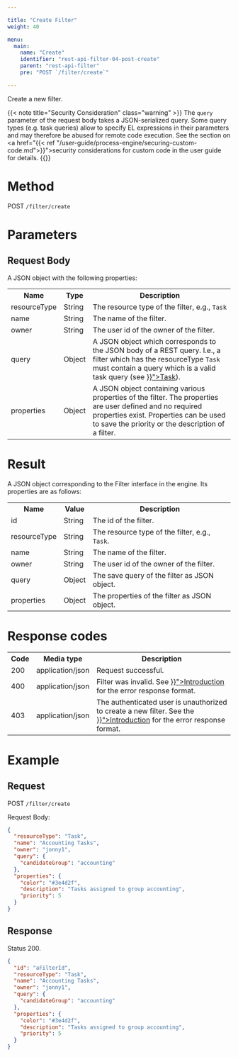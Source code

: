 ```yaml
---

title: "Create Filter"
weight: 40

menu:
  main:
    name: "Create"
    identifier: "rest-api-filter-04-post-create"
    parent: "rest-api-filter"
    pre: "POST `/filter/create`"

---
```



Create a new filter.

{{< note title="Security Consideration" class="warning" >}}
  The `query` parameter of the request body takes a JSON-serialized query. Some query types (e.g. task queries) allow to specify EL expressions in their parameters and may therefore be abused for remote code execution. See the section on <a href="{{< ref "/user-guide/process-engine/securing-custom-code.md">}}">security considerations for custom code</a> in the user guide for details.
{{</note>}}

# Method

POST `/filter/create`


# Parameters

## Request Body

A JSON object with the following properties:

<table class="table table-striped">
  <tr>
    <th>Name</th>
    <th>Type</th>
    <th>Description</th>
  </tr>
  <tr>
    <td>resourceType</td>
    <td>String</td>
    <td>The resource type of the filter, e.g., <code>Task</code></td>
  </tr>
  <tr>
    <td>name</td>
    <td>String</td>
    <td>The name of the filter.</td>
  </tr>
  <tr>
    <td>owner</td>
    <td>String</td>
    <td>The user id of the owner of the filter.</td>
  </tr>
  <tr>
    <td>query</td>
    <td>Object</td>
    <td>
      A JSON object which corresponds to the JSON body of a REST query. I.e., a filter which
      has the resourceType <code>Task</code> must contain a query which is a valid task query
      (see <a href="{{< ref "/reference/rest/task/post-query.md" >}}">Task</a>).
    </td>
  </tr>
  <tr>
    <td>properties</td>
    <td>Object</td>
    <td>
      A JSON object containing various properties of the filter. The properties are user defined
      and no required properties exist. Properties can be used to save the priority or the
      description of a filter.
    </td>
  </tr>
</table>


# Result

A JSON object corresponding to the Filter interface in the engine.
Its properties are as follows:

<table class="table table-striped">
  <tr>
    <th>Name</th>
    <th>Value</th>
    <th>Description</th>
  </tr>
  <tr>
    <td>id</td>
    <td>String</td>
    <td>The id of the filter.</td>
  </tr>
  <tr>
    <td>resourceType</td>
    <td>String</td>
    <td>The resource type of the filter, e.g., <code>Task</code>.</td>
  </tr>
  <tr>
    <td>name</td>
    <td>String</td>
    <td>The name of the filter.</td>
  </tr>
  <tr>
    <td>owner</td>
    <td>String</td>
    <td>The user id of the owner of the filter.</td>
  </tr>
  <tr>
    <td>query</td>
    <td>Object</td>
    <td>The save query of the filter as JSON object.</td>
  </tr>
  <tr>
    <td>properties</td>
    <td>Object</td>
    <td>The properties of the filter as JSON object.</td>
  </tr>
</table>


# Response codes

<table class="table table-striped">
  <tr>
    <th>Code</th>
    <th>Media type</th>
    <th>Description</th>
  </tr>
  <tr>
    <td>200</td>
    <td>application/json</td>
    <td>Request successful.</td>
  </tr>
  <tr>
    <td>400</td>
    <td>application/json</td>
    <td>
      Filter was invalid. See <a href="{{< ref "/reference/rest/overview/_index.md#error-handling" >}}">Introduction</a> for the error
      response format.
    </td>
  </tr>
  <tr>
    <td>403</td>
    <td>application/json</td>
    <td>
       The authenticated user is unauthorized to create a new filter.
      See the <a href="{{< ref "/reference/rest/overview/_index.md#error-handling" >}}">Introduction</a> for the error response format.
    </td>
  </tr>
</table>


# Example

## Request

POST `/filter/create`

Request Body:

```json
{
  "resourceType": "Task",
  "name": "Accounting Tasks",
  "owner": "jonny1",
  "query": {
    "candidateGroup": "accounting"
  },
  "properties": {
    "color": "#3e4d2f",
    "description": "Tasks assigned to group accounting",
    "priority": 5
  }
}
```

## Response

Status 200.

```json
{
  "id": "aFilterId",
  "resourceType": "Task",
  "name": "Accounting Tasks",
  "owner": "jonny1",
  "query": {
    "candidateGroup": "accounting"
  },
  "properties": {
    "color": "#3e4d2f",
    "description": "Tasks assigned to group accounting",
    "priority": 5
  }
}
```
